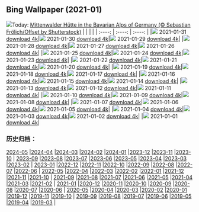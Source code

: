 ## Bing Wallpaper (2021-01)
![](http://cn.bing.com/th?id=OHR.MittenwalderHut_EN-US9402205522_UHD.jpg&w=1000)Today: [Mittenwalder Hütte in the Bavarian Alps of Germany (© Sebastian Frölich/Offset by Shutterstock)](http://cn.bing.com/th?id=OHR.MittenwalderHut_EN-US9402205522_UHD.jpg)
|      |      |      |
| :----: | :----: | :----: |
|![](http://cn.bing.com/th?id=OHR.MittenwalderHut_EN-US9402205522_UHD.jpg&pid=hp&w=384&h=216&rs=1&c=4) 2021-01-31 [download 4k](http://cn.bing.com/th?id=OHR.MittenwalderHut_EN-US9402205522_UHD.jpg)|![](http://cn.bing.com/th?id=OHR.SeedVault_EN-US9343000928_UHD.jpg&pid=hp&w=384&h=216&rs=1&c=4) 2021-01-30 [download 4k](http://cn.bing.com/th?id=OHR.SeedVault_EN-US9343000928_UHD.jpg)|![](http://cn.bing.com/th?id=OHR.RedRobin_EN-US9299641141_UHD.jpg&pid=hp&w=384&h=216&rs=1&c=4) 2021-01-29 [download 4k](http://cn.bing.com/th?id=OHR.RedRobin_EN-US9299641141_UHD.jpg)|
|![](http://cn.bing.com/th?id=OHR.ArcticWolf_EN-US5836595388_UHD.jpg&pid=hp&w=384&h=216&rs=1&c=4) 2021-01-28 [download 4k](http://cn.bing.com/th?id=OHR.ArcticWolf_EN-US5836595388_UHD.jpg)|![](http://cn.bing.com/th?id=OHR.Taormina_EN-US5716711058_UHD.jpg&pid=hp&w=384&h=216&rs=1&c=4) 2021-01-27 [download 4k](http://cn.bing.com/th?id=OHR.Taormina_EN-US5716711058_UHD.jpg)|![](http://cn.bing.com/th?id=OHR.HeartAustralia_EN-US5604456955_UHD.jpg&pid=hp&w=384&h=216&rs=1&c=4) 2021-01-26 [download 4k](http://cn.bing.com/th?id=OHR.HeartAustralia_EN-US5604456955_UHD.jpg)|
|![](http://cn.bing.com/th?id=OHR.ChurchRock_EN-US5502658165_UHD.jpg&pid=hp&w=384&h=216&rs=1&c=4) 2021-01-25 [download 4k](http://cn.bing.com/th?id=OHR.ChurchRock_EN-US5502658165_UHD.jpg)|![](http://cn.bing.com/th?id=OHR.Molas_EN-US5410137458_UHD.jpg&pid=hp&w=384&h=216&rs=1&c=4) 2021-01-24 [download 4k](http://cn.bing.com/th?id=OHR.Molas_EN-US5410137458_UHD.jpg)|![](http://cn.bing.com/th?id=OHR.ChuDangYa_EN-US5293170065_UHD.jpg&pid=hp&w=384&h=216&rs=1&c=4) 2021-01-23 [download 4k](http://cn.bing.com/th?id=OHR.ChuDangYa_EN-US5293170065_UHD.jpg)|
|![](http://cn.bing.com/th?id=OHR.BloodyBrook_EN-US5215856823_UHD.jpg&pid=hp&w=384&h=216&rs=1&c=4) 2021-01-22 [download 4k](http://cn.bing.com/th?id=OHR.BloodyBrook_EN-US5215856823_UHD.jpg)|![](http://cn.bing.com/th?id=OHR.RSOakTree_EN-US5122271963_UHD.jpg&pid=hp&w=384&h=216&rs=1&c=4) 2021-01-21 [download 4k](http://cn.bing.com/th?id=OHR.RSOakTree_EN-US5122271963_UHD.jpg)|![](http://cn.bing.com/th?id=OHR.GentooLeap_EN-US4983496966_UHD.jpg&pid=hp&w=384&h=216&rs=1&c=4) 2021-01-20 [download 4k](http://cn.bing.com/th?id=OHR.GentooLeap_EN-US4983496966_UHD.jpg)|
|![](http://cn.bing.com/th?id=OHR.Calakmul_EN-US4913753574_UHD.jpg&pid=hp&w=384&h=216&rs=1&c=4) 2021-01-19 [download 4k](http://cn.bing.com/th?id=OHR.Calakmul_EN-US4913753574_UHD.jpg)|![](http://cn.bing.com/th?id=OHR.IHADInscription_EN-US1526588709_UHD.jpg&pid=hp&w=384&h=216&rs=1&c=4) 2021-01-18 [download 4k](http://cn.bing.com/th?id=OHR.IHADInscription_EN-US1526588709_UHD.jpg)|![](http://cn.bing.com/th?id=OHR.PailonDelDiablo_EN-US4820504961_UHD.jpg&pid=hp&w=384&h=216&rs=1&c=4) 2021-01-17 [download 4k](http://cn.bing.com/th?id=OHR.PailonDelDiablo_EN-US4820504961_UHD.jpg)|
|![](http://cn.bing.com/th?id=OHR.GlassIgloos_EN-US4753593580_UHD.jpg&pid=hp&w=384&h=216&rs=1&c=4) 2021-01-16 [download 4k](http://cn.bing.com/th?id=OHR.GlassIgloos_EN-US4753593580_UHD.jpg)|![](http://cn.bing.com/th?id=OHR.ChateauBeynac_EN-US4661331709_UHD.jpg&pid=hp&w=384&h=216&rs=1&c=4) 2021-01-15 [download 4k](http://cn.bing.com/th?id=OHR.ChateauBeynac_EN-US4661331709_UHD.jpg)|![](http://cn.bing.com/th?id=OHR.BrightonSnow_EN-US6152076231_UHD.jpg&pid=hp&w=384&h=216&rs=1&c=4) 2021-01-14 [download 4k](http://cn.bing.com/th?id=OHR.BrightonSnow_EN-US6152076231_UHD.jpg)|
|![](http://cn.bing.com/th?id=OHR.BolivianSummer_EN-US6076997237_UHD.jpg&pid=hp&w=384&h=216&rs=1&c=4) 2021-01-13 [download 4k](http://cn.bing.com/th?id=OHR.BolivianSummer_EN-US6076997237_UHD.jpg)|![](http://cn.bing.com/th?id=OHR.IceSailing_EN-US4693631571_UHD.jpg&pid=hp&w=384&h=216&rs=1&c=4) 2021-01-12 [download 4k](http://cn.bing.com/th?id=OHR.IceSailing_EN-US4693631571_UHD.jpg)|![](http://cn.bing.com/th?id=OHR.Yunkai_EN-US4654823026_UHD.jpg&pid=hp&w=384&h=216&rs=1&c=4) 2021-01-11 [download 4k](http://cn.bing.com/th?id=OHR.Yunkai_EN-US4654823026_UHD.jpg)|
|![](http://cn.bing.com/th?id=OHR.GoldenDragon_EN-US6011178113_UHD.jpg&pid=hp&w=384&h=216&rs=1&c=4) 2021-01-10 [download 4k](http://cn.bing.com/th?id=OHR.GoldenDragon_EN-US6011178113_UHD.jpg)|![](http://cn.bing.com/th?id=OHR.SpanishSeaSlug_EN-US5956865427_UHD.jpg&pid=hp&w=384&h=216&rs=1&c=4) 2021-01-09 [download 4k](http://cn.bing.com/th?id=OHR.SpanishSeaSlug_EN-US5956865427_UHD.jpg)|![](http://cn.bing.com/th?id=OHR.FoucaultsPendulum_EN-US5851164547_UHD.jpg&pid=hp&w=384&h=216&rs=1&c=4) 2021-01-08 [download 4k](http://cn.bing.com/th?id=OHR.FoucaultsPendulum_EN-US5851164547_UHD.jpg)|
|![](http://cn.bing.com/th?id=OHR.WhiteCliffs_EN-US5777446191_UHD.jpg&pid=hp&w=384&h=216&rs=1&c=4) 2021-01-07 [download 4k](http://cn.bing.com/th?id=OHR.WhiteCliffs_EN-US5777446191_UHD.jpg)|![](http://cn.bing.com/th?id=OHR.SnowCraterLake_EN-US4460727935_UHD.jpg&pid=hp&w=384&h=216&rs=1&c=4) 2021-01-06 [download 4k](http://cn.bing.com/th?id=OHR.SnowCraterLake_EN-US4460727935_UHD.jpg)|![](http://cn.bing.com/th?id=OHR.RedFrontMacaw_EN-US4052029435_UHD.jpg&pid=hp&w=384&h=216&rs=1&c=4) 2021-01-05 [download 4k](http://cn.bing.com/th?id=OHR.RedFrontMacaw_EN-US4052029435_UHD.jpg)|
|![](http://cn.bing.com/th?id=OHR.DiamondBeach_EN-US4305506637_UHD.jpg&pid=hp&w=384&h=216&rs=1&c=4) 2021-01-04 [download 4k](http://cn.bing.com/th?id=OHR.DiamondBeach_EN-US4305506637_UHD.jpg)|![](http://cn.bing.com/th?id=OHR.HohenschwangauWinter_EN-US4258102206_UHD.jpg&pid=hp&w=384&h=216&rs=1&c=4) 2021-01-03 [download 4k](http://cn.bing.com/th?id=OHR.HohenschwangauWinter_EN-US4258102206_UHD.jpg)|![](http://cn.bing.com/th?id=OHR.LargestCave_EN-US4214761385_UHD.jpg&pid=hp&w=384&h=216&rs=1&c=4) 2021-01-02 [download 4k](http://cn.bing.com/th?id=OHR.LargestCave_EN-US4214761385_UHD.jpg)|
|![](http://cn.bing.com/th?id=OHR.LoonyDook_EN-US4158038260_UHD.jpg&pid=hp&w=384&h=216&rs=1&c=4) 2021-01-01 [download 4k](http://cn.bing.com/th?id=OHR.LoonyDook_EN-US4158038260_UHD.jpg)|
### 历史归档：
[2024-05](/picture/2024-05/) |[2024-04](/picture/2024-04/) |[2024-03](/picture/2024-03/) |[2024-02](/picture/2024-02/) |[2024-01](/picture/2024-01/) |[2023-12](/picture/2023-12/) |[2023-11](/picture/2023-11/) |[2023-10](/picture/2023-10/) |
[2023-09](/picture/2023-09/) |[2023-08](/picture/2023-08/) |[2023-07](/picture/2023-07/) |[2023-06](/picture/2023-06/) |[2023-05](/picture/2023-05/) |[2023-04](/picture/2023-04/) |[2023-03](/picture/2023-03/) |[2023-02](/picture/2023-02/) |
[2023-01](/picture/2023-01/) |[2022-12](/picture/2022-12/) |[2022-11](/picture/2022-11/) |[2022-10](/picture/2022-10/) |[2022-09](/picture/2022-09/) |[2022-08](/picture/2022-08/) |[2022-07](/picture/2022-07/) |[2022-06](/picture/2022-06/) |
[2022-05](/picture/2022-05/) |[2022-04](/picture/2022-04/) |[2022-03](/picture/2022-03/) |[2022-02](/picture/2022-02/) |[2022-01](/picture/2022-01/) |[2021-12](/picture/2021-12/) |[2021-11](/picture/2021-11/) |[2021-10](/picture/2021-10/) |
[2021-09](/picture/2021-09/) |[2021-08](/picture/2021-08/) |[2021-07](/picture/2021-07/) |[2021-06](/picture/2021-06/) |[2021-05](/picture/2021-05/) |[2021-04](/picture/2021-04/) |[2021-03](/picture/2021-03/) |[2021-02](/picture/2021-02/) |
[2021-01](/picture/2021-01/) |[2020-12](/picture/2020-12/) |[2020-11](/picture/2020-11/) |[2020-10](/picture/2020-10/) |[2020-09](/picture/2020-09/) |[2020-08](/picture/2020-08/) |[2020-07](/picture/2020-07/) |[2020-06](/picture/2020-06/) |
[2020-05](/picture/2020-05/) |[2020-04](/picture/2020-04/) |[2020-03](/picture/2020-03/) |[2020-02](/picture/2020-02/) |[2020-01](/picture/2020-01/) |[2019-12](/picture/2019-12/) |[2019-11](/picture/2019-11/) |[2019-10](/picture/2019-10/) |
[2019-09](/picture/2019-09/) |[2019-08](/picture/2019-08/) |[2019-07](/picture/2019-07/) |[2019-06](/picture/2019-06/) |[2019-05](/picture/2019-05/) |[2019-04](/picture/2019-04/) |[2019-03](/picture/2019-03/) |
